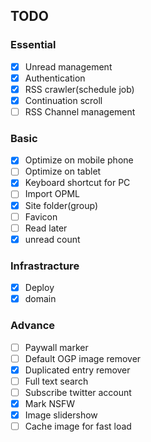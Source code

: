 ## TODO
### Essential
- [x] Unread management
- [x] Authentication
- [x] RSS crawler(schedule job)
- [x] Continuation scroll
- [ ] RSS Channel management

### Basic
- [x] Optimize on mobile phone
- [ ] Optimize on tablet
- [x] Keyboard shortcut for PC
- [ ] Import OPML
- [x] Site folder(group)
- [ ] Favicon 
- [ ] Read later
- [x] unread count

### Infrastracture
- [x] Deploy 
- [x] domain

### Advance
- [ ] Paywall marker
- [ ] Default OGP image remover
- [x] Duplicated entry remover
- [ ] Full text search
- [ ] Subscribe twitter account
- [x] Mark NSFW 
- [x] Image slidershow
- [ ] Cache image for fast load
